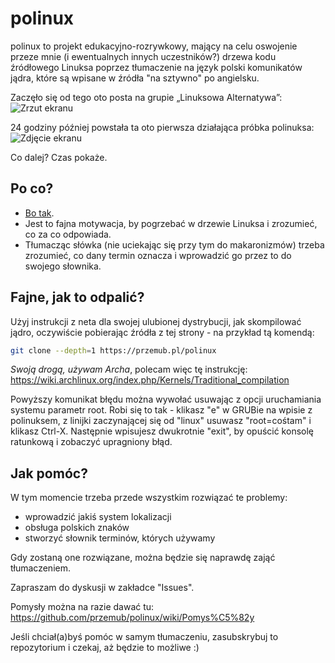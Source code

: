 # polinux
polinux to projekt edukacyjno-rozrywkowy, mający na celu oswojenie przeze mnie (i ewentualnych innych uczestników?)
drzewa kodu źródłowego Linuksa poprzez tłumaczenie na język polski komunikatów jądra, które są wpisane w źródła "na sztywno"
po angielsku.

Zaczęło się od tego oto posta na grupie „Linuksowa Alternatywa”:
<img src="http://przemub.pl/pub/poploch.png" alt="Zrzut ekranu" />

24 godziny później powstała ta oto pierwsza działająca próbka polinuksa:
<img src="http://przemub.pl/pub/poploch2.png" alt="Zdjęcie ekranu" />

Co dalej? Czas pokaże.

## Po co?

* <a href="http://nonsensopedia.wikia.com/wiki/Bo_tak">Bo tak</a>.
* Jest to fajna motywacja, by pogrzebać w drzewie Linuksa i zrozumieć, co za co odpowiada.
* Tłumacząc słówka (nie uciekając się przy tym do makaronizmów) trzeba zrozumieć, co dany termin oznacza
i wprowadzić go przez to do swojego słownika.

## Fajne, jak to odpalić?

Użyj instrukcji z neta dla swojej ulubionej dystrybucji, jak skompilować jądro, oczywiście pobierając źródła z tej strony - na przykład tą komendą:
```sh
git clone --depth=1 https://przemub.pl/polinux
```

*Swoją drogą, używam Archa*, polecam więc tę instrukcję: https://wiki.archlinux.org/index.php/Kernels/Traditional_compilation

Powyższy komunikat błędu można wywołać usuwając z opcji uruchamiania systemu parametr root. Robi się to tak - klikasz "e"
w GRUBie na wpisie z polinuksem, z linijki zaczynającej się od "linux" usuwasz "root=cośtam" i klikasz Ctrl-X.
Następnie wpisujesz dwukrotnie "exit", by opuścić konsolę ratunkową i zobaczyć upragniony błąd.

## Jak pomóc?

W tym momencie trzeba przede wszystkim rozwiązać te problemy:
* wprowadzić jakiś system lokalizacji
* obsługa polskich znaków
* stworzyć słownik terminów, których używamy

Gdy zostaną one rozwiązane, można będzie się naprawdę zająć tłumaczeniem.

Zapraszam do dyskusji w zakładce "Issues".

Pomysły można na razie dawać tu: https://github.com/przemub/polinux/wiki/Pomys%C5%82y

Jeśli chciał(a)byś pomóc w samym tłumaczeniu, zasubskrybuj to repozytorium i czekaj, aż będzie to możliwe :)
